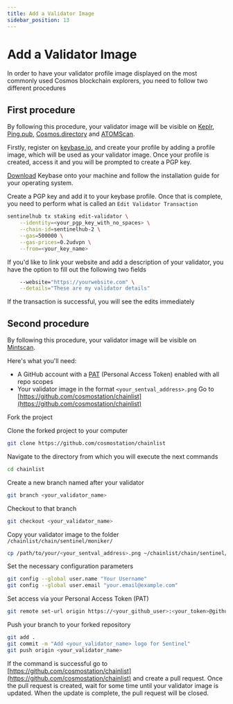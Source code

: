 ```yaml
---
title: Add a Validator Image
sidebar_position: 13
---
```


# Add a Validator Image

In order to have your validator profile image displayed on the most commonly used Cosmos blockchain explorers, you need to follow two different procedures

## First procedure

By following this procedure, your validator image will be visible on [Keplr](https://wallet.keplr.app/chains/sentinel), [Ping.pub](https://ping.pub/sentinel/staking), [Cosmos.directory](https://cosmos.directory/sentinel/validators) and [ATOMScan](https://atomscan.com/sentinel/validators).

Firstly, register on [keybase.io](https://keybase.io/), and create your profile by adding a profile image, which will be used as your validator image. Once your profile is created, access it and you will be prompted to create a PGP key.

[Download](https://keybase.io/download) Keybase onto your machine and follow the installation guide for your operating system.

Create a PGP key and add it to your keybase profile. Once that is complete, you need to perform what is called an `Edit Validator Transaction`

```bash
sentinelhub tx staking edit-validator \
    --identity=<your_pgp_key_with_no_spaces> \
    --chain-id=sentinelhub-2 \
    --gas=500000 \
    --gas-prices=0.2udvpn \
    --from=<your_key_name>
```

If you'd like to link your website and add a description of your validator, you have the option to fill out the following two fields

```bash
    --website="https://yourwebsite.com" \
    --details="These are my validator details"
```

If the transaction is successful, you will see the edits immediately

## Second procedure

By following this procedure, your validator image will be visible on [Mintscan](https://www.mintscan.io/sentinel/validators).

Here's what you'll need:
- A GitHub account with a [PAT](https://github.com/settings/tokens) (Personal Access Token) enabled with all repo scopes
- Your validator image in the format `<your_sentval_address>.png`
Go to [https://github.com/cosmostation/chainlist](https://github.com/cosmostation/chainlist)

Fork the project

Clone the forked project to your computer

```bash
git clone https://github.com/cosmostation/chainlist
```

Navigate to the directory from which you will execute the next commands

```bash
cd chainlist
```

Create a new branch named after your validator

```bash
git branch <your_validator_name>
```

Checkout to that branch

```bash
git checkout <your_validator_name>
```

Copy your validator image to the folder `/chainlist/chain/sentinel/moniker/`

```bash
cp /path/to/your/<your_sentval_address>.png ~/chainlist/chain/sentinel/moniker/
```

Set the necessary configuration parameters

```bash
git config --global user.name "Your Username"
git config --global user.email "your.email@example.com"
```

Set access via your Personal Access Token (PAT)

```bash
git remote set-url origin https://<your_github_user>:<your_token>@github.com/<your_github_user>chainlist.git
```

Push your branch to your forked repository

```bash
git add .
git commit -m "Add <your_validator_name> logo for Sentinel"
git push origin <your_validator_name>
```

If the command is successful go to [https://github.com/cosmostation/chainlist](https://github.com/cosmostation/chainlist) and create a pull request. Once the pull request is created, wait for some time until your validator image is updated. When the update is complete, the pull request will be closed.